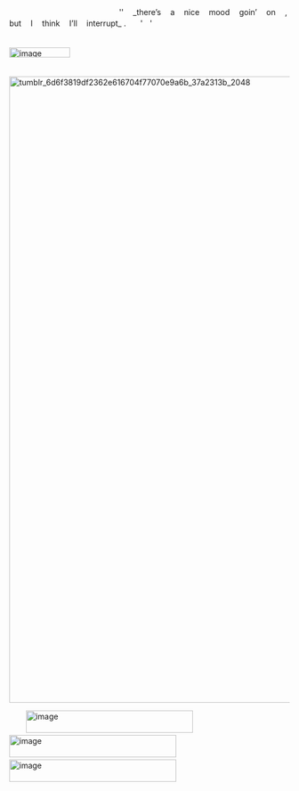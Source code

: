 ㅤㅤㅤㅤ   ㅤㅤㅤㅤㅤㅤㅤㅤㅤㅤㅤ''  ㅤ_there’sㅤ a ㅤniceㅤ moodㅤ goin’ ㅤonㅤ  ,   butㅤ I ㅤthink ㅤI’llㅤ interrupt_  .ㅤㅤ'ㅤ'

ㅤㅤㅤㅤㅤㅤㅤㅤㅤㅤㅤㅤㅤㅤㅤㅤㅤㅤㅤㅤㅤㅤㅤㅤㅤㅤㅤㅤㅤㅤㅤ<img width="109" height="18" alt="image" src="https://github.com/user-attachments/assets/cfc99534-60ff-46e1-aaa0-f8e1938e8020" />


ㅤ<img width="2000" height="1125" alt="tumblr_6d6f3819df2362e616704f77070e9a6b_37a2313b_2048" src="https://github.com/user-attachments/assets/11c8ec98-c071-4bc0-b13f-ca89177c3bfb" />







ㅤ ㅤ<img width="300" height="40" alt="image" src="https://github.com/user-attachments/assets/b86084fe-a73d-4bc3-9e66-ea199e178f51" />ㅤㅤ<img width="300" height="40" alt="image" src="https://github.com/user-attachments/assets/41d476dc-f001-4582-8da8-bbf24002ae41" />ㅤㅤ<img width="300" height="40" alt="image" src="https://github.com/user-attachments/assets/51977fc9-b26a-438b-b8ee-22c30d304ba8" />



